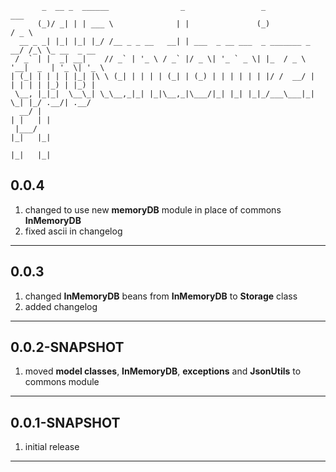 ```
       _  __ _  ______                _                 _               ___              
      (_)/ _| | | ___ \              | |               (_)             / _ \             
  __ _ _| |_| |_| |_/ /__ _ _ __   __| | ___  _ __ ___  _ _______ _ __/ /_\ \_ __  _ __  
 / _` | |  _| __|    // _` | '_ \ / _` |/ _ \| '_ ` _ \| |_  / _ \ '__|  _  | '_ \| '_ \ 
| (_| | | | | |_| |\ \ (_| | | | | (_| | (_) | | | | | | |/ /  __/ |  | | | | |_) | |_) |
 \__, |_|_|  \__\_| \_\__,_|_| |_|\__,_|\___/|_| |_| |_|_/___\___|_|  \_| |_/ .__/| .__/ 
  __/ |                                                                     | |   | |    
 |___/                                                                      |_|   |_|    
                                                                            |_|   |_|
```

## 0.0.4

1. changed to use new **memoryDB** module in place of commons **InMemoryDB**
2. fixed ascii in changelog

---

## 0.0.3

1. changed **InMemoryDB** beans from **InMemoryDB** to **Storage** class
2. added changelog

---

## 0.0.2-SNAPSHOT

1. moved **model classes**, **InMemoryDB**, **exceptions** and **JsonUtils** to commons module

---

## 0.0.1-SNAPSHOT

1. initial release

---